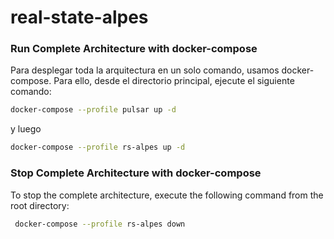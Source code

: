 # real-state-alpes

### Run Complete Architecture with docker-compose
Para desplegar toda la arquitectura en un solo comando, usamos docker-compose. Para ello, desde el directorio principal, ejecute el siguiente comando:

```bash
docker-compose --profile pulsar up -d 
```
y luego 

```bash
docker-compose --profile rs-alpes up -d 
```

### Stop Complete Architecture with docker-compose
To stop the complete architecture, execute the following command from the root directory:

```bash
 docker-compose --profile rs-alpes down
```

